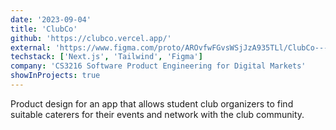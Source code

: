```yaml
---
date: '2023-09-04'
title: 'ClubCo'
github: 'https://clubco.vercel.app/'
external: 'https://www.figma.com/proto/AROvfwFGvsWSjJzA935TLl/ClubCo---Final?page-id=0%3A1&type=design&node-id=1-593&viewport=582%2C120%2C1.26&t=YM9uesPyE4ccS6dI-1&scaling=scale-down&starting-point-node-id=1%3A593&show-proto-sidebar=1&mode=design'
techstack: ['Next.js', 'Tailwind', 'Figma']
company: 'CS3216 Software Product Engineering for Digital Markets'
showInProjects: true
---
```


Product design for an app that allows student club organizers to find suitable caterers for their events and network with the club community.
